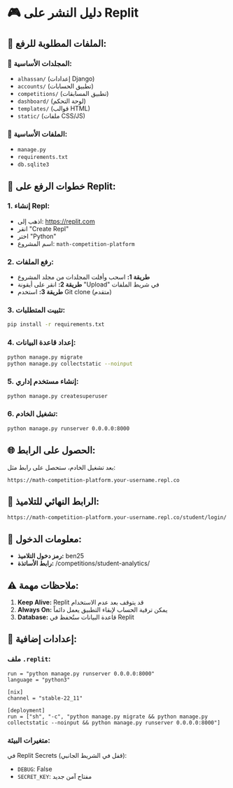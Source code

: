 # 🎮 دليل النشر على Replit

## 📁 الملفات المطلوبة للرفع:

### 📂 المجلدات الأساسية:
- `alhassan/` (إعدادات Django)
- `accounts/` (تطبيق الحسابات)
- `competitions/` (تطبيق المسابقات)
- `dashboard/` (لوحة التحكم)
- `templates/` (قوالب HTML)
- `static/` (ملفات CSS/JS)

### 📄 الملفات الأساسية:
- `manage.py`
- `requirements.txt`
- `db.sqlite3`

## 🚀 خطوات الرفع على Replit:

### 1. إنشاء Repl:
- اذهب إلى: https://replit.com
- انقر "Create Repl"
- اختر "Python"
- اسم المشروع: `math-competition-platform`

### 2. رفع الملفات:
- **طريقة 1:** اسحب وأفلت المجلدات من مجلد المشروع
- **طريقة 2:** انقر على أيقونة "Upload" في شريط الملفات
- **طريقة 3:** استخدم Git clone (متقدم)

### 3. تثبيت المتطلبات:
```bash
pip install -r requirements.txt
```

### 4. إعداد قاعدة البيانات:
```bash
python manage.py migrate
python manage.py collectstatic --noinput
```

### 5. إنشاء مستخدم إداري:
```bash
python manage.py createsuperuser
```

### 6. تشغيل الخادم:
```bash
python manage.py runserver 0.0.0.0:8000
```

## 🌐 الحصول على الرابط:

بعد تشغيل الخادم، ستحصل على رابط مثل:
```
https://math-competition-platform.your-username.repl.co
```

## 🎯 الرابط النهائي للتلاميذ:
```
https://math-competition-platform.your-username.repl.co/student/login/
```

## 🔑 معلومات الدخول:
- **رمز دخول التلاميذ:** ben25
- **رابط الأساتذة:** /competitions/student-analytics/

## ⚠️ ملاحظات مهمة:

1. **Keep Alive:** Replit قد يتوقف بعد عدم الاستخدام
2. **Always On:** يمكن ترقية الحساب لإبقاء التطبيق يعمل دائماً
3. **Database:** قاعدة البيانات ستُحفظ في Replit

## 🔧 إعدادات إضافية:

### ملف `.replit`:
```
run = "python manage.py runserver 0.0.0.0:8000"
language = "python3"

[nix]
channel = "stable-22_11"

[deployment]
run = ["sh", "-c", "python manage.py migrate && python manage.py collectstatic --noinput && python manage.py runserver 0.0.0.0:8000"]
```

### متغيرات البيئة:
في Replit Secrets (قفل في الشريط الجانبي):
- `DEBUG`: False
- `SECRET_KEY`: مفتاح آمن جديد
